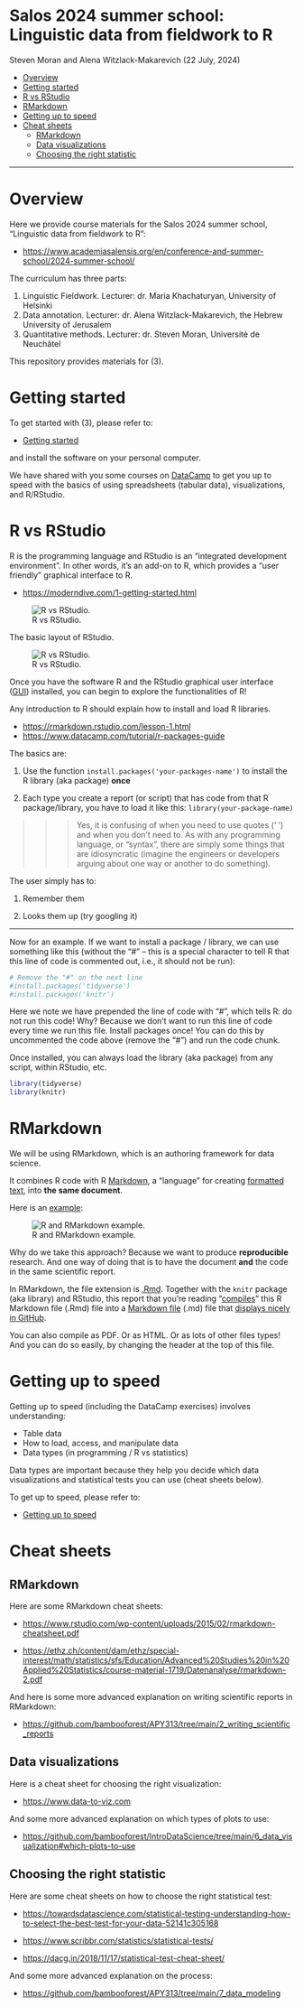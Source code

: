 Salos 2024 summer school: Linguistic data from fieldwork to R
================
Steven Moran and Alena Witzlack-Makarevich
(22 July, 2024)

- [Overview](#overview)
- [Getting started](#getting-started)
- [R vs RStudio](#r-vs-rstudio)
- [RMarkdown](#rmarkdown)
- [Getting up to speed](#getting-up-to-speed)
- [Cheat sheets](#cheat-sheets)
  - [RMarkdown](#rmarkdown-1)
  - [Data visualizations](#data-visualizations)
  - [Choosing the right statistic](#choosing-the-right-statistic)

------------------------------------------------------------------------

# Overview

Here we provide course materials for the Salos 2024 summer school,
“Linguistic data from fieldwork to R”:

- <https://www.academiasalensis.org/en/conference-and-summer-school/2024-summer-school/>

The curriculum has three parts:

1.  Linguistic Fieldwork. Lecturer: dr. Maria Khachaturyan, University
    of Helsinki
2.  Data annotation. Lecturer: dr. Alena Witzlack-Makarevich, the Hebrew
    University of Jerusalem
3.  Quantitative methods. Lecturer: dr. Steven Moran, Université de
    Neuchâtel

This repository provides materials for (3).

# Getting started

To get started with (3), please refer to:

- [Getting started](Getting_started.md)

and install the software on your personal computer.

We have shared with you some courses on
[DataCamp](https://www.datacamp.com) to get you up to speed with the
basics of using spreadsheets (tabular data), visualizations, and
R/RStudio.

# R vs RStudio

R is the programming language and RStudio is an “integrated development
environment”. In other words, it’s an add-on to R, which provides a
“user friendly” graphical interface to R.

- <https://moderndive.com/1-getting-started.html>

<figure>
<img src="figures/r_vs_rstudio.png" alt="R vs RStudio." />
<figcaption aria-hidden="true">R vs RStudio.</figcaption>
</figure>

The basic layout of RStudio.

<figure>
<img src="figures/RStudio.png" alt="R vs RStudio." />
<figcaption aria-hidden="true">R vs RStudio.</figcaption>
</figure>

Once you have the software R and the RStudio graphical user interface
([GUI](https://en.wikipedia.org/wiki/Graphical_user_interface))
installed, you can begin to explore the functionalities of R!

Any introduction to R should explain how to install and load R
libraries.

- <https://rmarkdown.rstudio.com/lesson-1.html>
- <https://www.datacamp.com/tutorial/r-packages-guide>

The basics are:

1.  Use the function `install.packages('your-packages-name')` to install
    the R library (aka package) **once**

2.  Each type you create a report (or script) that has code from that R
    package/library, you have to load it like this:
    `library(your-package-name)`

> > > Yes, it is confusing of when you need to use quotes (’ ’) and when
> > > you don’t need to. As with any programming language, or “syntax”,
> > > there are simply some things that are idiosyncratic (imagine the
> > > engineers or developers arguing about one way or another to do
> > > something).

The user simply has to:

1.  Remember them

2.  Looks them up (try googling it)

------------------------------------------------------------------------

Now for an example. If we want to install a package / library, we can
use something like this (without the “\#” – this is a special character
to tell R that this line of code is commented out, i.e., it should not
be run):

``` r
# Remove the "#" on the next line
#install.packages('tidyverse')
#install.packages('knitr')
```

Here we note we have prepended the line of code with “\#”, which tells
R: do not run this code! Why? Because we don’t want to run this line of
code every time we run this file. Install packages once! You can do this
by uncommented the code above (remove the “\#”) and run the code chunk.

Once installed, you can always load the library (aka package) from any
script, within RStudio, etc.

``` r
library(tidyverse)
library(knitr)
```

# RMarkdown

We will be using RMarkdown, which is an authoring framework for data
science.

It combines R code with R
[Markdown](https://en.wikipedia.org/wiki/Markdown), a “language” for
creating [formatted text](https://en.wikipedia.org/wiki/Formatted_text),
into **the same document**.

Here is an [example](https://r4ds.had.co.nz/r-markdown.html):

<figure>
<img src="figures/diamond-sizes-report.png"
alt="R and RMarkdown example." />
<figcaption aria-hidden="true">R and RMarkdown example.</figcaption>
</figure>

<!--
A [markup language](https://en.wikipedia.org/wiki/Markup_language) species how a document should be formatted and structured. This is different than "What You See Is What You Get" ([WYSIWYG](https://en.wikipedia.org/wiki/WYSIWYG)) software -- such as Microsoft Word -- that allows the text and structure to be formatted as it should appear.
-->

Why do we take this approach? Because we want to produce
**reproducible** research. And one way of doing that is to have the
document **and** the code in the same scientific report.

In RMarkdown, the file extension is
[.Rmd](https://fileinfo.com/extension/rmd). Together with the `knitr`
package (aka library) and RStudio, this report that you’re reading
“[compiles](https://en.wikipedia.org/wiki/Compilation)” this R Markdown
file (.Rmd) file into a [Markdown
file](https://fileinfo.com/extension/md) (.md) file that [displays
nicely in GitHub](README.md).

You can also compile as PDF. Or as HTML. Or as lots of other files
types! And you can do so easily, by changing the header at the top of
this file.

# Getting up to speed

Getting up to speed (including the DataCamp exercises) involves
understanding:

- Table data
- How to load, access, and manipulate data
- Data types (in programming / R vs statistics)

Data types are important because they help you decide which data
visualizations and statistical tests you can use (cheat sheets below).

To get up to speed, please refer to:

- [Getting up to speed](Getting_up_to_speed.md)

# Cheat sheets

## RMarkdown

Here are some RMarkdown cheat sheets:

- <https://www.rstudio.com/wp-content/uploads/2015/02/rmarkdown-cheatsheet.pdf>

- <https://ethz.ch/content/dam/ethz/special-interest/math/statistics/sfs/Education/Advanced%20Studies%20in%20Applied%20Statistics/course-material-1719/Datenanalyse/rmarkdown-2.pdf>

And here is some more advanced explanation on writing scientific reports
in RMarkdown:

- <https://github.com/bambooforest/APY313/tree/main/2_writing_scientific_reports>

## Data visualizations

Here is a cheat sheet for choosing the right visualization:

- <https://www.data-to-viz.com>

And some more advanced explanation on which types of plots to use:

- <https://github.com/bambooforest/IntroDataScience/tree/main/6_data_visualization#which-plots-to-use>

## Choosing the right statistic

Here are some cheat sheets on how to choose the right statistical test:

- <https://towardsdatascience.com/statistical-testing-understanding-how-to-select-the-best-test-for-your-data-52141c305168>

- <https://www.scribbr.com/statistics/statistical-tests/>

- <https://dacg.in/2018/11/17/statistical-test-cheat-sheet/>

And some more advanced explanation on the process:

- <https://github.com/bambooforest/APY313/tree/main/7_data_modeling>
